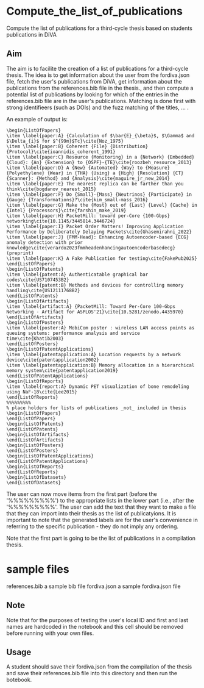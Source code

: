 # Compute_the_list_of_publications
Compute the list of publications for a third-cycle thesis based on students publications in DiVA

## Aim
The aim is to facilite the creation of a list of publications for a third-cycle thesis. The idea is to get information about the user from the fordiva.json file, fetch the user's publications from DiVA, get information about the publications from the references.bib file in the thesis., and then compute a potential list of publications by looking for which of the entries in the references.bib file are in the user's publications. Matching is done first with strong identifieers (such as DOIs) and the fuzz matching of the titles, ... .

An example of output is:
```
\begin{ListOfPapers}
\item \label{paper:A} {Calculation of $\bar{E}_{\beta}$, $\Gamma$ and $\Delta_{i}$ for $^{99m}$Tc}\cite{Noz_1975}
\item \label{paper:B} Coherent {File} {Distribution} {Protocol}\cite{ioannidis_coherent_1991}
\item \label{paper:C} Resource {Monitoring} in a {Network} {Embedded} {Cloud}: {An} {Extension} to {OSPF}-{TE}\cite{roozbeh_resource_2013}
\item \label{paper:D} A {New} {Automated} {Way} to {Measure} {Polyethylene} {Wear} in {THA} {Using} a {High} {Resolution} {CT} {Scanner}: {Method} and {Analysis}\cite{maguire_jr_new_2014}
\item \label{paper:E} The nearest replica can be farther than you think\cite{bogdanov_nearest_2015}
\item \label{paper:F} Do {Small}-{Mass} {Neutrinos} {Participate} in {Gauge} {Transformations}?\cite{kim_small-mass_2016}
\item \label{paper:G} Make the {Most} out of {Last} {Level} {Cache} in {Intel} {Processors}\cite{farshin_make_2019}
\item \label{paper:H} PacketMill: toward per-Core {100-Gbps} networking\cite{10.1145/3445814.3446724}
\item \label{paper:I} Packet Order Matters! Improving Application Performance by Deliberately Delaying Packets\cite{Ghasemirahni_2022}
\item \label{paper:J} {FMM-Head}: Enhancing Autoencoder-based {ECG} anomaly detection with prior knowledge\cite{verardo2023fmmheadenhancingautoencoderbasedecg} (preprint)
\item \label{paper:K} A Fake Publication for testing\cite{FakePub2025}
\end{ListOfPapers}
\begin{ListOfPatents}
\item \label{patent:A} Authenticatable graphical bar codes\cite{US7107453B2}
\item \label{patent:B} Methods and devices for controlling memory handling\cite{US12111768B2}
\end{ListOfPatents}
\begin{ListOfArtifacts}
\item \label{artifact:A} {PacketMill: Toward Per-Core 100-Gbps Networking - Artifact for ASPLOS'21}\cite{10.5281/zenodo.4435970}
\end{ListOfArtifacts}
\begin{ListOfPosters}
\item \label{poster:A} MobiCom poster : wireless LAN access points as queuing systems: performance analysis and service time\cite{Khatib2003}
\end{ListOfPosters}
\begin{ListOfPatentApplications}
\item \label{patentapplication:A} Location requests by a network device\cite{patentapplication2002}
\item \label{patentapplication:B} Memory allocation in a hierarchical memory system\cite{patentapplication2019}
\end{ListOfPatentApplications}
\begin{ListOfReports}
\item \label{report:A} Dynamic PET visualization of bone remodeling using NaF-18\cite{Lee2015}
\end{ListOfReports}
%%%%%%%%%
% place holders for lists of publications _not_ included in thesis
\begin{ListOfPapers}
\end{ListOfPapers}
\begin{ListOfPatents}
\end{ListOfPatents}
\begin{ListOfArtifacts}
\end{ListOfArtifacts}
\begin{ListOfPosters}
\end{ListOfPosters}
\begin{ListOfPatentApplications}
\end{ListOfPatentApplications}
\begin{ListOfReports}
\end{ListOfReports}
\begin{ListOfDatasets}
\end{ListOfDatasets}
```

The user can now move items from the first part (before the '%%%%%%%%%') to the appropriate lists in the lower part (i.e., after the '%%%%%%%%%'. The user can add the text that they want to make a file that they can import into their thesis as the list of publicatyions. It is important to note that the generated labels are for the user's convenience in referring to the specific publication - they do not imply any ordering. 

Note that the first part is going to be the list of publications in a compilation thesis.

# sample files
references.bib a sample bib file
fordiva.json a sample fordiva.json file

## Note
Note that for the purposes of testing the user's local ID and first and last names are hardcoded in the notebook and this cell should be removed before running with your own files.

## Usage
A student should save their fordiva.json from the compilation of the thesis and save their references.bib file into this directory and then run the botebook.
